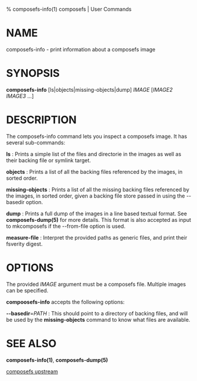 % composefs-info(1) composefs | User Commands

# NAME

composefs-info - print information about a composefs image

# SYNOPSIS
**composefs-info** [ls|objects|missing-objects|dump] *IMAGE* [*IMAGE2* *IMAGE3* ...]

# DESCRIPTION

The composefs-info command lets you inspect a composefs image. It has
several sub-commands:

**ls**
:   Prints a simple list of the files and directorie in the images as
    well as their backing file or symlink target.

**objects**
:   Prints a list of all the backing files referenced by the images,
    in sorted order.

**missing-objects**
:   Prints a list of all the missing backing files referenced by the
    images, in sorted order, given a backing file store passed in
    using the --basedir option.

**dump**
:   Prints a full dump of the images in a line based textual format.
    See **composefs-dump(5)** for more details. This format is also
    accepted as input to mkcomposefs if the --from-file
    option is used.

**measure-file**
:    Interpret the provided paths as generic files, and print their fsverity digest.

# OPTIONS

The provided *IMAGE* argument must be a composefs file. Multiple images
can be specified.

**compoosefs-info** accepts the following options:


**\-\-basedir**=*PATH*
:   This should point to a directory of backing files, and will be used
    by the **missing-objects** command to know what files are available.

# SEE ALSO
**composefs-info(1)**, **composefs-dump(5)**

[composefs upstream](https://github.com/containers/composefs)
